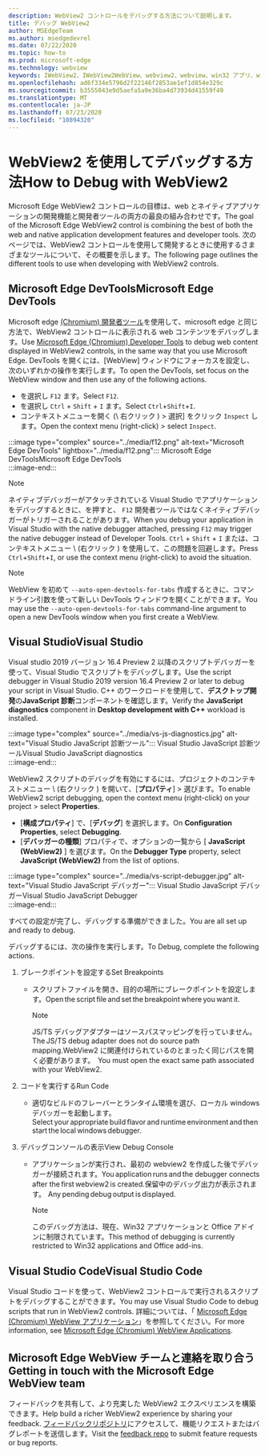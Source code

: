 ```yaml
---
description: WebView2 コントロールをデバッグする方法について説明します。
title: デバッグ WebView2
author: MSEdgeTeam
ms.author: msedgedevrel
ms.date: 07/22/2020
ms.topic: how-to
ms.prod: microsoft-edge
ms.technology: webview
keywords: IWebView2、IWebView2WebView、webview2、webview、win32 アプリ、win32、edge、ICoreWebView2、ICoreWebView2Host、browser control、edge html
ms.openlocfilehash: ad6f334e5796d2f22146f2853ae1ef1d854e329c
ms.sourcegitcommit: b3555043e9d5aefa5a9e36ba4d73934d41559f49
ms.translationtype: MT
ms.contentlocale: ja-JP
ms.lasthandoff: 07/23/2020
ms.locfileid: "10894320"
---
```

# <span data-ttu-id="109d9-104">WebView2 を使用してデバッグする方法</span><span class="sxs-lookup"><span data-stu-id="109d9-104">How to Debug with WebView2</span></span>  

<span data-ttu-id="109d9-105">Microsoft Edge WebView2 コントロールの目標は、web とネイティブアプリケーションの開発機能と開発者ツールの両方の最良の組み合わせです。</span><span class="sxs-lookup"><span data-stu-id="109d9-105">The goal of the Microsoft Edge WebView2 control is combining the best of both the web and native application development features and developer tools.</span></span>  <span data-ttu-id="109d9-106">次のページでは、WebView2 コントロールを使用して開発するときに使用するさまざまなツールについて、その概要を示します。</span><span class="sxs-lookup"><span data-stu-id="109d9-106">The following page outlines the different tools to use when developing with WebView2 controls.</span></span>  

## <span data-ttu-id="109d9-107">Microsoft Edge DevTools</span><span class="sxs-lookup"><span data-stu-id="109d9-107">Microsoft Edge DevTools</span></span>  

<span data-ttu-id="109d9-108">Microsoft edge [(Chromium) 開発者ツール][DevtoolsGuideChromiumMain]を使用して、microsoft edge と同じ方法で、WebView2 コントロールに表示される web コンテンツをデバッグします。</span><span class="sxs-lookup"><span data-stu-id="109d9-108">Use [Microsoft Edge (Chromium) Developer Tools][DevtoolsGuideChromiumMain] to debug web content displayed in WebView2 controls, in the same way that you use Microsoft Edge.</span></span>  <span data-ttu-id="109d9-109">DevTools を開くには、[WebView] ウィンドウにフォーカスを設定し、次のいずれかの操作を実行します。</span><span class="sxs-lookup"><span data-stu-id="109d9-109">To open the DevTools, set focus on the WebView window and then use any of the following actions.</span></span>  
*   <span data-ttu-id="109d9-110">を選択し `F12` ます。</span><span class="sxs-lookup"><span data-stu-id="109d9-110">Select `F12`.</span></span>  
*   <span data-ttu-id="109d9-111">を選択し `Ctrl` + `Shift` + `I` ます。</span><span class="sxs-lookup"><span data-stu-id="109d9-111">Select `Ctrl`+`Shift`+`I`.</span></span>  
*   <span data-ttu-id="109d9-112">コンテキストメニューを開く (\ 右クリック \) > 選択] をクリック `Inspect` します。</span><span class="sxs-lookup"><span data-stu-id="109d9-112">Open the context menu \(right-click\) > select `Inspect`.</span></span>  

:::image type="complex" source="../media/f12.png" alt-text="Microsoft Edge DevTools" lightbox="../media/f12.png":::
   <span data-ttu-id="109d9-114">Microsoft Edge DevTools</span><span class="sxs-lookup"><span data-stu-id="109d9-114">Microsoft Edge DevTools</span></span>  
:::image-end:::  

> [!NOTE]
> <span data-ttu-id="109d9-115">ネイティブデバッガーがアタッチされている Visual Studio でアプリケーションをデバッグするときに、を押すと、 `F12` 開発者ツールではなくネイティブデバッガーがトリガーされることがあります。</span><span class="sxs-lookup"><span data-stu-id="109d9-115">When you debug your application in Visual Studio with the native debugger attached, pressing `F12` may trigger the native debugger instead of Developer Tools.</span></span>  <span data-ttu-id="109d9-116">`Ctrl` + `Shift` + `I` または、コンテキストメニュー \ (右クリック \) を使用して、この問題を回避します。</span><span class="sxs-lookup"><span data-stu-id="109d9-116">Press `Ctrl`+`Shift`+`I`, or use the context menu \(right-click\) to avoid the situation.</span></span>  

> [!NOTE]
> <span data-ttu-id="109d9-117">WebView を初めて `--auto-open-devtools-for-tabs` 作成するときに、コマンドライン引数を使って新しい DevTools ウィンドウを開くことができます。</span><span class="sxs-lookup"><span data-stu-id="109d9-117">You may use the `--auto-open-devtools-for-tabs` command-line argument to open a new DevTools window when you first create a WebView.</span></span>  <!--See `CreateCoreWebView2Controller` documentation for how to provide additional command-line arguments to the browser process.  See `LoaderOverride` registry key to examine different builds of WebView2 without modifying your application in the `CreateCoreWebView2Controller` documentation.  -->  

## <span data-ttu-id="109d9-118">Visual Studio</span><span class="sxs-lookup"><span data-stu-id="109d9-118">Visual Studio</span></span>  

<span data-ttu-id="109d9-119">Visual studio 2019 バージョン 16.4 Preview 2 以降のスクリプトデバッガーを使って、Visual Studio でスクリプトをデバッグします。</span><span class="sxs-lookup"><span data-stu-id="109d9-119">Use the script debugger in Visual Studio 2019 version 16.4 Preview 2 or later to debug your script in Visual Studio.</span></span>  <span data-ttu-id="109d9-120">C++ のワークロードを使用して、**デスクトップ開発**の**JavaScript 診断**コンポーネントを確認します。</span><span class="sxs-lookup"><span data-stu-id="109d9-120">Verify the **JavaScript diagnostics** component in **Desktop development with C++** workload is installed.</span></span>  

:::image type="complex" source="../media/vs-js-diagnostics.jpg" alt-text="Visual Studio JavaScript 診断ツール":::
   <span data-ttu-id="109d9-122">Visual Studio JavaScript 診断ツール</span><span class="sxs-lookup"><span data-stu-id="109d9-122">Visual Studio JavaScript diagnostics</span></span>  
:::image-end:::  

<!--todo: Please update the image to use a red rectangle to outline the portion of the screen to highlight  -->  

<span data-ttu-id="109d9-123">WebView2 スクリプトのデバッグを有効にするには、プロジェクトのコンテキストメニュー \ (右クリック \) を開いて、[**プロパティ**] > 選びます。</span><span class="sxs-lookup"><span data-stu-id="109d9-123">To enable WebView2 script debugging, open the context menu \(right-click\) on your project > select **Properties**.</span></span>  

*   <span data-ttu-id="109d9-124">[**構成プロパティ**] で、[**デバッグ**] を選択します。</span><span class="sxs-lookup"><span data-stu-id="109d9-124">On **Configuration Properties**, select **Debugging**.</span></span>  
*   <span data-ttu-id="109d9-125">[**デバッガーの種類**] プロパティで、オプションの一覧から [ **JavaScript (WebView2)** ] を選びます。</span><span class="sxs-lookup"><span data-stu-id="109d9-125">On the **Debugger Type** property, select **JavaScript (WebView2)** from the list of options.</span></span> 

:::image type="complex" source="../media/vs-script-debugger.jpg" alt-text="Visual Studio JavaScript デバッガー":::
   <span data-ttu-id="109d9-127">Visual Studio JavaScript デバッガー</span><span class="sxs-lookup"><span data-stu-id="109d9-127">Visual Studio JavaScript Debugger</span></span>  
:::image-end:::  

<!--todo: Please update the image to use a red rectangle to outline the portion of the screen to highlight  -->  

<span data-ttu-id="109d9-128">すべての設定が完了し、デバッグする準備ができました。</span><span class="sxs-lookup"><span data-stu-id="109d9-128">You are all set up and ready to debug.</span></span>  

<span data-ttu-id="109d9-129">デバッグするには、次の操作を実行します。</span><span class="sxs-lookup"><span data-stu-id="109d9-129">To Debug, complete the following actions.</span></span>  

1.  <span data-ttu-id="109d9-130">ブレークポイントを設定する</span><span class="sxs-lookup"><span data-stu-id="109d9-130">Set Breakpoints</span></span>  
    *   <span data-ttu-id="109d9-131">スクリプトファイルを開き、目的の場所にブレークポイントを設定します。</span><span class="sxs-lookup"><span data-stu-id="109d9-131">Open the script file and set the breakpoint where you want it.</span></span>  
        
        > [!NOTE]
        > <span data-ttu-id="109d9-132">JS/TS デバッグアダプターはソースパスマッピングを行っていません。</span><span class="sxs-lookup"><span data-stu-id="109d9-132">The JS/TS debug adapter does not do source path mapping.</span></span><span data-ttu-id="109d9-133">WebView2 に関連付けられているのとまったく同じパスを開く必要があります。</span><span class="sxs-lookup"><span data-stu-id="109d9-133">  You must open the exact same path associated with your WebView2.</span></span>  
        
1.  <span data-ttu-id="109d9-134">コードを実行する</span><span class="sxs-lookup"><span data-stu-id="109d9-134">Run Code</span></span>  
    *   <span data-ttu-id="109d9-135">適切なビルドのフレーバーとランタイム環境を選び、ローカル windows デバッガーを起動します。</span><span class="sxs-lookup"><span data-stu-id="109d9-135">Select your appropriate build flavor and runtime environment and then start the local windows debugger.</span></span>  
1.  <span data-ttu-id="109d9-136">デバッグコンソールの表示</span><span class="sxs-lookup"><span data-stu-id="109d9-136">View Debug Console</span></span>  
    *   <span data-ttu-id="109d9-137">アプリケーションが実行され、最初の webview2 を作成した後でデバッガーが接続されます。</span><span class="sxs-lookup"><span data-stu-id="109d9-137">You application runs and the debugger connects after the first webview2 is created.</span></span><span data-ttu-id="109d9-138">保留中のデバッグ出力が表示されます。</span><span class="sxs-lookup"><span data-stu-id="109d9-138">  Any pending debug output is displayed.</span></span>  
        
        > [!NOTE]
        > <span data-ttu-id="109d9-139">このデバッグ方法は、現在、Win32 アプリケーションと Office アドインに制限されています。</span><span class="sxs-lookup"><span data-stu-id="109d9-139">This method of debugging is currently restricted to Win32 applications and Office add-ins.</span></span>  
        
## <span data-ttu-id="109d9-140">Visual Studio Code</span><span class="sxs-lookup"><span data-stu-id="109d9-140">Visual Studio Code</span></span>  

<span data-ttu-id="109d9-141">Visual Studio コードを使って、WebView2 コントロールで実行されるスクリプトをデバッグすることができます。</span><span class="sxs-lookup"><span data-stu-id="109d9-141">You may use Visual Studio Code to debug scripts that run in WebView2 controls.</span></span>  <span data-ttu-id="109d9-142">詳細については、「 [Microsoft Edge (Chromium) WebView アプリケーション][GithubMicrosoftVscodeEdgeDebug2ReadmeChromiumWebviewApplications]」を参照してください。</span><span class="sxs-lookup"><span data-stu-id="109d9-142">For more information, see [Microsoft Edge (Chromium) WebView Applications][GithubMicrosoftVscodeEdgeDebug2ReadmeChromiumWebviewApplications].</span></span>  

<!--todo:  add See also heading  -->  

## <span data-ttu-id="109d9-143">Microsoft Edge WebView チームと連絡を取り合う</span><span class="sxs-lookup"><span data-stu-id="109d9-143">Getting in touch with the Microsoft Edge WebView team</span></span>  

<span data-ttu-id="109d9-144">フィードバックを共有して、より充実した WebView2 エクスペリエンスを構築できます。</span><span class="sxs-lookup"><span data-stu-id="109d9-144">Help build a richer WebView2 experience by sharing your feedback.</span></span>  <span data-ttu-id="109d9-145">[フィードバックリポジトリ][GithubMicrosoftedgeWebviewfeedbackMain]にアクセスして、機能リクエストまたはバグレポートを送信します。</span><span class="sxs-lookup"><span data-stu-id="109d9-145">Visit the [feedback repo][GithubMicrosoftedgeWebviewfeedbackMain] to submit feature requests or bug reports.</span></span>  

<!--## Debugging  

Open DevTools with the normal shortcuts: `F12` or `Ctrl+Shift+I`. You can use the `--auto-open-devtools-for-tabs` command argument switch to have the DevTools window open immediately when first creating a WebView. See CreateCoreWebView2Controller documentation for how to provide additional command line arguments to the browser process. Check out the LoaderOverride registry key for trying out different builds of WebView2 without modifying your application in the CreateCoreWebView2Controller documentation.  -->  

<!-- links -->  

[DevtoolsGuideChromiumMain]: ../../devtools-guide-chromium.md "Microsoft Edge (Chromium) 開発者ツール"  

[GithubMicrosoftedgeWebviewfeedbackMain]: https://github.com/MicrosoftEdge/WebViewFeedback "WebView フィードバック-MicrosoftEdge/WebViewFeedback |GitHub"  

[GithubMicrosoftVscodeEdgeDebug2ReadmeChromiumWebviewApplications]: https://github.com/microsoft/vscode-edge-debug2/blob/master/README.md#microsoft-edge-chromium-webview-applications "Microsoft Edge (Chromium) WebView アプリケーション-VS コード-Microsoft Edge 用デバッガー-microsoft/vscode-edge-debug2 |GitHub"  
